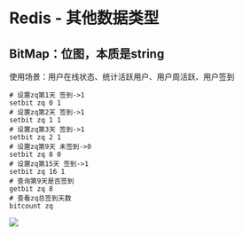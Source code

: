 # Redis - 其他数据类型

## BitMap：位图，本质是string

使用场景：用户在线状态、统计活跃用户、用户周活跃、用户签到

```shell
# 设置zq第1天 签到->1
setbit zq 0 1
# 设置zq第2天 签到->1
setbit zq 1 1
# 设置zq第3天 签到->1
setbit zq 2 1
# 设置zq第9天 未签到->0
setbit zq 8 0
# 设置zq第15天 签到->1
setbit zq 16 1
# 查询第9天是否签到
getbit zq 8
# 查看zq总签到天数
bitcount zq
```

![](images/redis-BitMap.png)